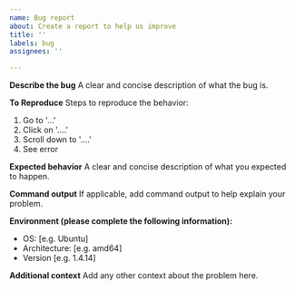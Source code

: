 ```yaml
---
name: Bug report
about: Create a report to help us improve
title: ''
labels: bug
assignees: ''

---
```


**Describe the bug**
A clear and concise description of what the bug is.

**To Reproduce**
Steps to reproduce the behavior:
1. Go to '...'
2. Click on '....'
3. Scroll down to '....'
4. See error

**Expected behavior**
A clear and concise description of what you expected to happen.

**Command output**
If applicable, add command output to help explain your problem.

**Environment (please complete the following information):**
 - OS: [e.g. Ubuntu]
 - Architecture: [e.g. amd64]
 - Version [e.g. 1.4.14]

**Additional context**
Add any other context about the problem here.
